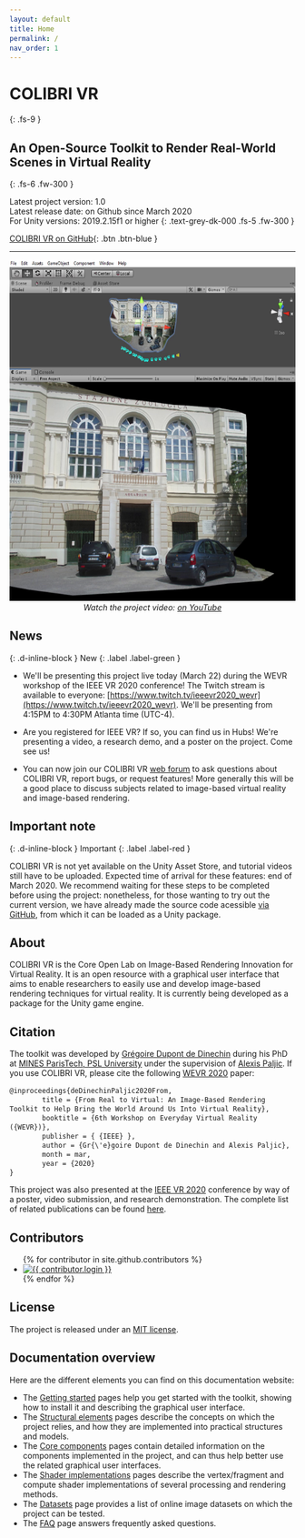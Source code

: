 ```yaml
---
layout: default
title: Home
permalink: /
nav_order: 1
---
```


# COLIBRI VR
{: .fs-9 }

## An Open-Source Toolkit to Render Real-World Scenes in Virtual Reality
{: .fs-6 .fw-300 }

Latest project version: 1.0 <br>
Latest release date: on Github since March 2020 <br>
For Unity versions: 2019.2.15f1 or higher
{: .text-grey-dk-000 .fs-5 .fw-300 }

[COLIBRI VR on GitHub](https://github.com/caor-mines-paristech/colibri-vr-unity-package/){: .btn .btn-blue }

* * *

<p align="center">
   <a href="https://www.youtube.com/watch?feature=player_embedded&v=HtJarul_32c" target="_blank"><img src="https://github.com/caor-mines-paristech/colibri-vr/raw/master/docs/illustrations/thumbnail.png" alt="" width="600" height="600" /></a><br><i>Watch the project video: <a href="https://youtu.be/HtJarul_32c">on YouTube</a></i>
</p>

## News
{: .d-inline-block }
New
{: .label .label-green }

- We'll be presenting this project live today (March 22) during the WEVR workshop of the IEEE VR 2020 conference! The Twitch stream is available to everyone: [https://www.twitch.tv/ieeevr2020_wevr](https://www.twitch.tv/ieeevr2020_wevr). We'll be presenting from 4:15PM to 4:30PM Atlanta time (UTC-4).

- Are you registered for IEEE VR? If so, you can find us in Hubs! We're presenting a video, a research demo, and a poster on the project. Come see us!

- You can now join our COLIBRI VR [web forum](https://groups.google.com/forum/#!forum/colibri-vr) to ask questions about COLIBRI VR, report bugs, or request features! More generally this will be a good place to discuss subjects related to image-based virtual reality and image-based rendering.

## Important note
{: .d-inline-block }
Important
{: .label .label-red }

COLIBRI VR is not yet available on the Unity Asset Store, and tutorial videos still have to be uploaded. Expected time of arrival for these features: end of March 2020. We recommend waiting for these steps to be completed before using the project: nonetheless, for those wanting to try out the current version, we have already made the source code acessible [via GitHub](https://github.com/caor-mines-paristech/colibri-vr-unity-package/), from which it can be loaded as a Unity package.

## About

COLIBRI VR is the Core Open Lab on Image-Based Rendering Innovation for Virtual Reality. It is an open resource with a graphical user interface that aims to enable researchers to easily use and develop image-based rendering techniques for virtual reality. It is currently being developed as a package for the Unity game engine.

## Citation

The toolkit was developed by [Grégoire Dupont de Dinechin](http://greg3dinechin.com) during his PhD at [MINES ParisTech, PSL University](http://www.mines-paristech.eu/) under the supervision of [Alexis Paljic](https://www.researchgate.net/profile/Alexis_Paljic). If you use COLIBRI VR, please cite the following [WEVR 2020](https://wevr.adalsimeone.me/program2020) paper:

```
@inproceedings{deDinechinPaljic2020From,
        title = {From Real to Virtual: An Image-Based Rendering Toolkit to Help Bring the World Around Us Into Virtual Reality},
        booktitle = {6th Workshop on Everyday Virtual Reality ({WEVR})},
        publisher = { {IEEE} },
        author = {Gr{\'e}goire Dupont de Dinechin and Alexis Paljic},
        month = mar,
        year = {2020}
} 
```

This project was also presented at the [IEEE VR 2020](http://ieeevr.org/2020/) conference by way of a poster, video submission, and research demonstration. The complete list of related publications can be found [here](http://greg3dinechin.com/publications).

## Contributors

<ul class="list-style-none">
{% for contributor in site.github.contributors %}
  <li class="d-inline-block mr-1">
     <a href="{{ contributor.html_url }}"><img src="{{ contributor.avatar_url }}" width="32" height="32" alt="{{ contributor.login }}"/></a>
  </li>
{% endfor %}
</ul>

## License

The project is released under an [MIT license](https://github.com/caor-mines-paristech/colibri-vr-unity-package/blob/master/LICENSE.md).

## Documentation overview

Here are the different elements you can find on this documentation website:

- The [Getting started](https://caor-mines-paristech.github.io/colibri-vr/getting-started) pages help you get started with the toolkit, showing how to install it and describing the graphical user interface.
- The [Structural elements](https://caor-mines-paristech.github.io/colibri-vr/structural-elements) pages describe the concepts on which the project relies, and how they are implemented into practical structures and models.
- The [Core components](https://caor-mines-paristech.github.io/colibri-vr/core-components) pages contain detailed information on the components implemented in the project, and can thus help better use the related graphical user interfaces.
- The [Shader implementations](https://caor-mines-paristech.github.io/colibri-vr/shader-implementations) pages describe the vertex/fragment and compute shader implementations of several processing and rendering methods.
- The [Datasets](https://caor-mines-paristech.github.io/colibri-vr/datasets) page provides a list of online image datasets on which the project can be tested.
- The [FAQ](https://caor-mines-paristech.github.io/colibri-vr/faq) page answers frequently asked questions.

